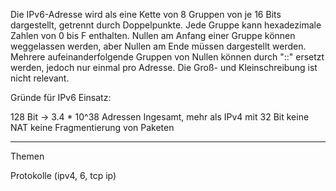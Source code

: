 
Die IPv6-Adresse wird als eine Kette von 8 Gruppen von je 16 Bits dargestellt, getrennt durch Doppelpunkte. Jede Gruppe kann hexadezimale Zahlen von 0 bis F enthalten. Nullen am Anfang einer Gruppe können weggelassen werden, aber Nullen am Ende müssen dargestellt werden. Mehrere aufeinanderfolgende Gruppen von Nullen können durch "::" ersetzt werden, jedoch nur einmal pro Adresse. Die Groß- und Kleinschreibung ist nicht relevant.

Gründe für IPv6 Einsatz:

128 Bit -> 3.4 * 10^38 Adressen Ingesamt, mehr als IPv4 mit 32 Bit
keine NAT 
keine Fragmentierung von Paketen 

---
Themen

Protokolle (ipv4, 6, tcp ip)
